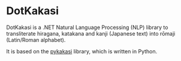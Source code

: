 # DotKakasi

DotKakasi is a .NET Natural Language Processing (NLP) library to transliterate hiragana, katakana and kanji (Japanese text) into rōmaji (Latin/Roman alphabet).

It is based on the [pykakasi](https://github.com/miurahr/pykakasi) library, which is written in Python.